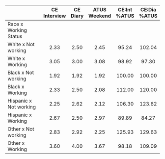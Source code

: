 
|                      | CE<br>Interview |  CE<br>Diary | ATUS<br>Weekend | CE:Int<br>%ATUS | CE:Dia<br>%ATUS |
| -------------------- | :----------: | :----------: | :----------: | :----------: | :----------: |
| Race x Working Status |              |              |              |              |              |
| White x Not working  |         2.33 |         2.50 |         2.45 |        95.24 |       102.04 |
| White x Working      |         3.05 |         3.00 |         3.08 |        98.92 |        97.30 |
| Black x Not working  |         1.92 |         1.92 |         1.92 |       100.00 |       100.00 |
| Black x Working      |         2.33 |         2.50 |         2.08 |       112.00 |       120.00 |
| Hispanic x Not working |         2.25 |         2.62 |         2.12 |       106.30 |       123.62 |
| Hispanic x Working   |         2.67 |         2.50 |         2.97 |        89.89 |        84.27 |
| Other x Not working  |         2.83 |         2.92 |         2.25 |       125.93 |       129.63 |
| Other x Working      |         3.60 |         4.00 |         3.67 |        98.18 |       109.09 |

